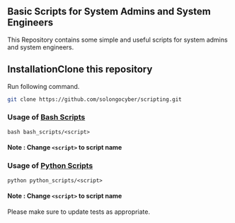 



## Basic Scripts for System Admins and System Engineers 

This Repository contains some simple and useful scripts for system admins and system engineers.

## InstallationClone this repository

Run following command.

```bash
git clone https://github.com/solongocyber/scripting.git
```

### Usage of [Bash Scripts](bash_scripts)

```
bash bash_scripts/<script>
```
#### Note : Change ``` <script> ``` to script name
### Usage of [Python Scripts](bash_scripts)

```
python python_scripts/<script>
```
#### Note : Change ``` <script> ``` to script name

Please make sure to update tests as appropriate.
